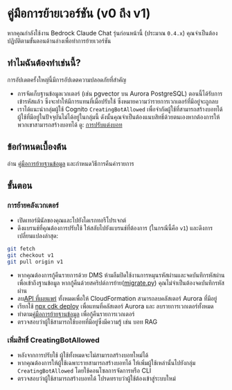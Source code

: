 # คู่มือการย้ายเวอร์ชัน (v0 ถึง v1)

หากคุณกำลังใช้งาน Bedrock Claude Chat รุ่นก่อนหน้านี้ (ประมาณ `0.4.x`) คุณจำเป็นต้องปฏิบัติตามขั้นตอนด้านล่างเพื่อทำการย้ายเวอร์ชัน

## ทำไมฉันต้องทำเช่นนี้?

การอัปเดตครั้งใหญ่นี้มีการอัปเดตความปลอดภัยที่สำคัญ

- การจัดเก็บฐานข้อมูลเวกเตอร์ (เช่น pgvector บน Aurora PostgreSQL) ตอนนี้ได้รับการเข้ารหัสแล้ว ซึ่งจะทำให้มีการแทนที่เมื่อปรับใช้ ซึ่งหมายความว่ารายการเวกเตอร์ที่มีอยู่จะถูกลบ
- เราได้แนะนำกลุ่มผู้ใช้ Cognito `CreatingBotAllowed` เพื่อจำกัดผู้ใช้ที่สามารถสร้างบอทได้ ผู้ใช้ที่มีอยู่ในปัจจุบันไม่ได้อยู่ในกลุ่มนี้ ดังนั้นคุณจำเป็นต้องแนบสิทธิ์ด้วยตนเองหากต้องการให้พวกเขาสามารถสร้างบอทได้ ดู: [การปรับแต่งบอท](../../README.md#bot-personalization)

## ข้อกำหนดเบื้องต้น

อ่าน [คู่มือการย้ายฐานข้อมูล](./DATABASE_MIGRATION_th-TH.md) และกำหนดวิธีการคืนค่ารายการ

## ขั้นตอน

### การย้ายคลังเวกเตอร์

- เปิดเทอร์มินัลของคุณและไปยังไดเรกทอรีโปรเจกต์
- ดึงแบรนช์ที่คุณต้องการปรับใช้ ให้สลับไปยังแบรนช์ที่ต้องการ (ในกรณีนี้คือ `v1`) และดึงการเปลี่ยนแปลงล่าสุด:

```sh
git fetch
git checkout v1
git pull origin v1
```

- หากคุณต้องการกู้คืนรายการด้วย DMS ห้ามลืมปิดใช้งานการหมุนรหัสผ่านและจดบันทึกรหัสผ่านเพื่อเข้าถึงฐานข้อมูล หากกู้คืนด้วยสคริปต์การย้าย([migrate.py](./migrate.py)) คุณไม่จำเป็นต้องจดบันทึกรหัสผ่าน
- ลบ[API ที่เผยแพร่](../PUBLISH_API_th-TH.md) ทั้งหมดเพื่อให้ CloudFormation สามารถลบคลัสเตอร์ Aurora ที่มีอยู่
- เรียกใช้ [npx cdk deploy](../README.md#deploy-using-cdk) เพื่อแทนที่คลัสเตอร์ Aurora และ ลบรายการเวกเตอร์ทั้งหมด
- ทำตาม[คู่มือการย้ายฐานข้อมูล](./DATABASE_MIGRATION_th-TH.md) เพื่อกู้คืนรายการเวกเตอร์
- ตรวจสอบว่าผู้ใช้สามารถใช้บอทที่มีอยู่ซึ่งมีความรู้ เช่น บอท RAG

### เพิ่มสิทธิ์ CreatingBotAllowed

- หลังจากการปรับใช้ ผู้ใช้ทั้งหมดจะไม่สามารถสร้างบอทใหม่ได้
- หากคุณต้องการให้ผู้ใช้เฉพาะรายสามารถสร้างบอทได้ ให้เพิ่มผู้ใช้เหล่านั้นไปยังกลุ่ม `CreatingBotAllowed` โดยใช้คอนโซลการจัดการหรือ CLI
- ตรวจสอบว่าผู้ใช้สามารถสร้างบอทได้ โปรดทราบว่าผู้ใช้ต้องเข้าสู่ระบบใหม่